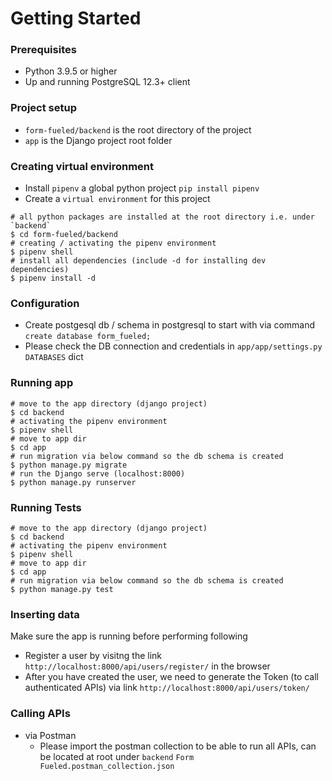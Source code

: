 # Getting Started

### Prerequisites

- Python 3.9.5 or higher
- Up and running PostgreSQL 12.3+ client

### Project setup
- `form-fueled/backend` is the root directory of the project
- `app` is the Django project root folder

### Creating virtual environment

- Install `pipenv` a global python project `pip install pipenv`
- Create a `virtual environment` for this project
```shell
# all python packages are installed at the root directory i.e. under `backend`
$ cd form-fueled/backend
# creating / activating the pipenv environment
$ pipenv shell
# install all dependencies (include -d for installing dev dependencies)
$ pipenv install -d
```
### Configuration

- Create postgesql db / schema in postgresql to start with via command `create database form_fueled;`
- Please check the DB connection and credentials in `app/app/settings.py` `DATABASES` dict


### Running app
```shell
# move to the app directory (django project)
$ cd backend
# activating the pipenv environment
$ pipenv shell
# move to app dir
$ cd app
# run migration via below command so the db schema is created
$ python manage.py migrate
# run the Django serve (localhost:8000)
$ python manage.py runserver
```
### Running Tests
```shell
# move to the app directory (django project)
$ cd backend
# activating the pipenv environment
$ pipenv shell
# move to app dir
$ cd app
# run migration via below command so the db schema is created
$ python manage.py test
```
### Inserting data
Make sure the app is running before performing following
- Register a user by visitng the link `http://localhost:8000/api/users/register/` in the browser
- After you have created the user, we need to generate the Token (to call authenticated APIs) via link `http://localhost:8000/api/users/token/`
### Calling APIs
- via Postman
  - Please import the postman collection to be able to run all APIs, can be located at root under `backend` `Form Fueled.postman_collection.json`